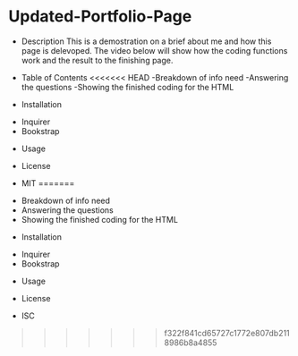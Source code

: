# Updated-Portfolio-Page

* Description
This is a demostration on a brief about me and how this page is delevoped. The video below will show how the coding functions work and the result to the finishing page.

* Table of Contents
<<<<<<< HEAD
  -Breakdown of info need
  -Answering the questions
  -Showing the finished coding for the HTML

* Installation
- Inquirer
- Bookstrap

* Usage

* License

- MIT
=======
 + Breakdown of info need
 + Answering the questions
 + Showing the finished coding for the HTML
* Installation
 + Inquirer
 + Bookstrap
* Usage

* License
 + ISC
>>>>>>> f322f841cd65727c1772e807db2118986b8a4855
